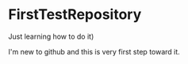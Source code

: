 # FirstTestRepository
Just learning how to do it)

I'm new to github and this is very first step toward it. 

